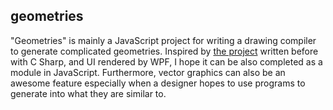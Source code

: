 ## geometries

"Geometries" is mainly a JavaScript project for writing a drawing compiler to generate complicated geometries. Inspired by [the project](https://github.com/aleen42/FuncDrawCompiler) written before with C Sharp, and UI rendered by WPF, I hope it can be also completed as a module in JavaScript. Furthermore, vector graphics can also be an awesome feature especially when a designer hopes to use programs to generate into what they are similar to.
